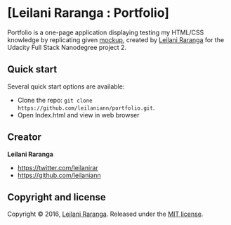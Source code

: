 # [Leilani Raranga : Portfolio]

Portfolio is a one-page application displaying testing my HTML/CSS knowledge by replicating given [mockup](https://storage.googleapis.com/supplemental_media/udacityu/2655898586/design-mockup-portfolio.pdf), created by [Leilani Raranga](https://github.com/Leilaniann) for the Udacity Full Stack Nanodegree project 2.


## Quick start

Several quick start options are available:

* Clone the repo: `git clone https://github.com/leilaniann/portfolio.git`.
* Open Index.html and view in web browser


## Creator

**Leilani Raranga**

* <https://twitter.com/leilanirar>
* <https://github.com/leilaniann>


## Copyright and license

Copyright © 2016, [Leilani Raranga](http://github.com/leilaniann). Released under the [MIT license](https://github.com/helpers/helper-copyright/blob/master/LICENSE).

